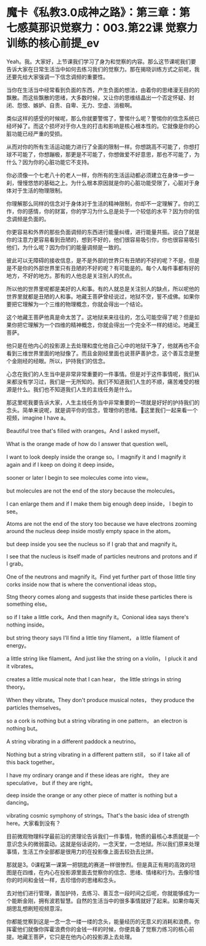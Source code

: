 # 魔卡《私教3.0成神之路》：第三章：第七感莫那识觉察力：003.第22课 觉察力训练的核心前提_ev

Yeah。我。大家好，上节课我们学习了身为和觉察的内容。那么这节课呢我们要告诉大家在日常生活当中如何去练习我们的觉察力。那在揭晓训练方式之前呢，我还要先给大家强调一下信念调频的重要性。

当你在生活当中经常看到负面的东西，产生负面的想法，由着你的思绪漫无目的的飘散。而这些飘散的思绪，大多数时候，又让你的思维结晶出一个否定怀疑、封闭、怨恨、嫉妒、自责、自卑、无力、空虚、消极啊。

类似这样的感受的时候呢，那么你就要警惕了，警惕什么呢？警惕你的信念系统已经坏掉了。而这个损坏对于你人生的打击和影响是核心根本性的。它就像是你的心脏功能已经严重的受损。

从而对你的所有生活运动能力进行了全面的限制一样。你想跳高不可能了，你想打球不可能了，你想蹦极，那更是不可能了，你想做爱不好意思，那也不可能了，为什么？因为你的心脏功能它不支持。

你必须像一个七老八十的老人一样，你所有的生活运动都必须建立在身体一步一刹，慢慢悠悠的基础之上。为什么根本原因就是你的心脏功能受限了，心脏对于身体对于生活的物理限制。

你理解那么同样的信念对于身体对于生活的精神限制，你却不一定理解了。你的工作，你的感情，你的财富，你的学习为什么总是处于一个较低的水平？因为你的信念调频是负面的。

你更容易和外界的那些负面调频的东西进行能量纠缠，进行能量共振。说白了就是你的注意力更容易看到丑陋的，想到不好的，他们很容易吸引你，你也很容易吸引他们，为什么呢？因为你们的能量调频是一致的。

彼此可以无障碍的接收信息，是不是外部的世界只有丑陋的不好的呢？不是，但是是不是你的外部世界里只有丑陋的不好的呢？有可能是的。每个人每件事都有好的地方，不好的地方。那有的人他总是关注别人的优点。

所以他的世界里呢都是美好的人和事。有的人就总是关注别人的缺点，所以呢他的世界里就都是丑陋的人和事。地藏王菩萨曾经说过，地狱不空，誓不成佛。如果你要把它理解为一个三维的物理概念，你就会得出一个结论。

这个地藏王菩萨他真是命太苦了。这地狱来来往往的，怎么可能空得了呢？但是如果你把它理解为一个四维的精神概念，你就会得出一个完全不一样的结论。地藏王菩萨。

他只是在他内心的投影源上去处理和度化他自己心中的地狱干净了，他就再也不会看到三维世界里面的地狱像了。而且金刚经里面也说菩萨善护念，这个善互念是整个金刚经的经眼。所以，护持我们的信念。

心念在我们的人生当中是非常非常重要的一件事情。但是对于这件事情呢，我们从来都没有学习过，我们是一无所知的。我们不知道我们人生的不顺，痛苦难受的根源是什么。我们也不知道我们人生的主线任务是什么。

那这里呢我要告诉大家，人生主线任务当中非常重要的一项就是好好的护持我们的念头。简单来说呢，就是调平你的信念，管理你的思绪。🎼这里我们一起来看一个视频，imagine I have a。

Beautiful tree that's filled with oranges。And I asked myself。

What is the orange made of how do I answer that question well。

 I want to look deeply inside the orange so。I magnify it and I magnify it again and if I keep on doing it deep inside。

 sooner or later I begin to see molecules come into view。

 but molecules are not the end of the story because the molecules。

I can enlarge them and if I make them big enough deep inside， I begin to see。

Atoms are not the end of the story too because we have electrons zooming around the nucleus deep inside mostly empty space in the atom。

 but deep inside you see the nucleus so if I grab that and magnify it。

 I see that the nucleus is itself made of particles neutrons and protons and if I grab。

One of the neutrons and magnify it。Find yet further part of those little tiny corks inside now that is where the conventional ideas stop。

Stng theory comes along and suggests that inside these particles there is something else。

 so if I take a little cork。And then magnify it。Conional idea says there's nothing inside。

 but string theory says I'll find a little tiny filament， a little filament of energy。

 a little string like filament。And just like the string on a violin， I pluck it and it vibrates。

 creates a little musical note that I can hear， the little strings in string theory。

When they vibrate。They don't produce musical notes， they produce the particles themselves。

 so a cork is nothing but a string vibrating in one pattern， an electron is nothing but。

A string vibrating in a different paddock a neutrino。

Nothing but a string vibrating in a different pattern still， so if I take all of this back together。

I have my ordinary orange and if these ideas are right， they are speculative， but if they are right。

 deep inside the orange or any other piece of matter is nothing but a dancing。

 vibrating cosmic symphony of strings。That's the basic idea of strength here。大家看到没有？

目前微观物理科学最前沿的贤理论告诉我们一件事情，物质的最核心本质就是一个意识念头的微弱震动。这就是俗话说的，一念天堂，一念地狱。所以我们原来处理事情，生活工作全部都是很用力的在投影像上面去较劲去比拼。

那就是3。0课程第一课第一把钥匙的赛道一样很惨烈。但是真正有用的高效的坦图是在四维，在内心在投影源里面去觉察你的信念、思绪、情绪和行为。去像珍惜你的时间和金钱一样，去珍惜你的思绪和念头。

去对他们进行管理，善加护持，去练习、善互念一段时间之后呢，你就能够成为一个能断金刚，拥有波若智慧。自然的生活当中的很多事情就好了起来。如果你每天胡思乱想刷短视频意淫。

你都能觉察到这是一念一念一缕一缕的念头，能量经历的无意义的消耗和浪费。你挥霍他们就像你挥霍浪费你的金钱一样的时候，你便具备了觉察力练习的核心前提。地藏王菩萨，它只是在他内心的投影源上去处理。

